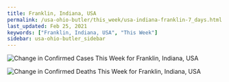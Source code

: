 ```yaml
---
title: Franklin, Indiana, USA
permalink: /usa-ohio-butler/this_week/usa-indiana-franklin-7_days.html
last_updated: Feb 25, 2021
keywords: ["Franklin, Indiana, USA", "This Week"]
sidebar: usa-ohio-butler_sidebar
---
```


![Change in Confirmed Cases This Week for Franklin, Indiana, USA](/covid_tracker/images/graphs/usa-indiana-franklin-delta_confirmed-7_days_graph.png)

![Change in Confirmed Deaths This Week for Franklin, Indiana, USA](/covid_tracker/images/graphs/usa-indiana-franklin-delta_deaths-7_days_graph.png)
